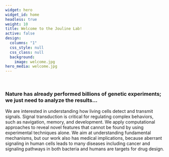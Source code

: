 ```yaml
---
widget: hero
widget_id: home
headless: true
weight: 10
title: Welcome to the Jouline Lab!
active: false
design:
  columns: "1"
  css_style: null
  css_class: null
  background:
    image: welcome.jpg
hero_media: welcome.jpg
---
```

<br>

### **Nature has already performed billions of genetic experiments; we just need to analyze the results…**

We are interested in understanding how living cells detect and transmit signals. Signal transduction is critical for regulating complex behaviors, such as navigation, memory, and development. We apply computational approaches to reveal novel features that cannot be found by using experimental techniques alone. We aim at understanding fundamental mechanisms, but our work also has medical implications, because aberrant signaling in human cells leads to many diseases including cancer and signaling pathways in both bacteria and humans are targets for drug design.